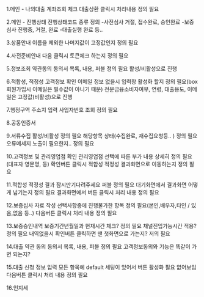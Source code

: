 1.메인 - 나의대출
  계좌조회 체크
  대출상환 클릭시 처리내용 정의 필요

2.메인 - 진행상태
  진행상태코드 종류 정의
    -사전심사 거절, 접수완료, 승인완료
    -보증심사 진행중, 거절, 완료
    -대출실행 완료
    등..

3.상품안내
  이름을 제외한 나머지값이 고정값인지 정의 필요

4.사전준비안내
  다음 클릭시 토큰체크 하는지 정의 필요

5.정보조회 약관동의
  동의서 목록, 내용, 퍼블 정의 필요
  활성/비활성으로 진행

6.적합성, 적정성 고객정보 확인
  이메일 정보 없을시 입력창 활성화 할지 정의 필요(box회원가입시 이메일은 필수값이 아니기 때문)
  전문금융소비자여부, 연령, 대출용도, 이메일은 고정값(비활성)으로 진행

7.행정구역 주소지 입력
  사업자번호 조회 정의 필요

8.공동인증서

9.서류수집
  활성/비활성 정의 필요
  해당항목 상태(수집완료, 재수집요청등.. ) 정의 필요
  오류메세지 노출이 필요한지.. 정의 필요

10.고객정보 및 관리영업점 확인
  관리영업점 선택에 따른 부가 내용 상세히 정의 필요(대표자 영문명, 등)
  확인버튼 클릭시 적합성 적정성 결과화면으로 이동하는지 정의 필요

11.적합성 적정성 결과
  잠시만기다려주세요 퍼블 정의 필요
  대기화면에서 결과화면 어떻게 넘기는지 정의 필요
  결과화면에서 버튼 클릭시 처리 내용 정의 필요

12.보증심사 자료 작성
  선택사항중에 진행불가한 항목 정의 필요(본인,배우자,타인 / 있음,없음 등..)
  다음버튼 클릭시 처리 내용 정의 필요

13.보증승인내역
  보증기간년월일과 현재시간 체크? 정의 필요
  채널진입가능시간 적용? 정의 필요
  내역없을시 확인버튼 클릭하면 맨 첫화면으로 가는지? 저의 필요

14.대출 약관 동의
  동의서 목록, 내용, 퍼블 정의 필요
  고객정보동의와 기능은 똑같이 가면 되는지?

15.대출 신청 정보 입력
  모든 항목에 default 세팅이 있어서 버튼 활성화 필요 없어보임
  다음버튼 클릭시 처리 내용 정의 필요

16.인지세